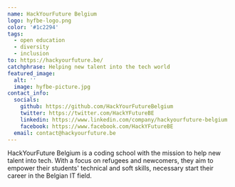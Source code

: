 ```yaml
---
name: HackYourFuture Belgium
logo: hyfbe-logo.png
color: '#1c2294'
tags:
  - open education
  - diversity
  - inclusion
to: https://hackyourfuture.be/
catchphrase: Helping new talent into the tech world
featured_image:
  alt: ''
  image: hyfbe-picture.jpg
contact_info:
  socials:
    github: https://github.com/HackYourFutureBelgium
    twitter: https://twitter.com/HackYFutureBE
    linkedin: https://www.linkedin.com/company/hackyourfuture-belgium
    facebook: https://www.facebook.com/HackYFutureBE
  email: contact@hackyourfuture.be
---
```


HackYourFuture Belgium is a coding school with the mission to help new talent into tech. With a focus on refugees and newcomers, they aim to empower their students' technical and soft skills, necessary start their career in the Belgian IT field.
